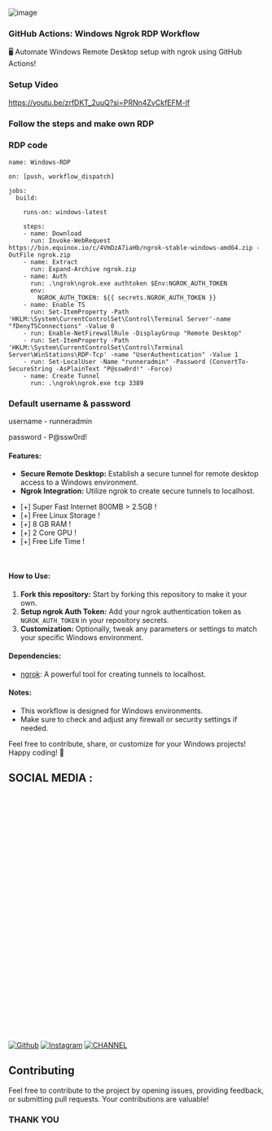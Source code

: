 ![image](https://github.com/CYB3RKING/RDP/blob/main/Screenshot%202024-01-16%20204608.png)
### GitHub Actions: Windows Ngrok RDP Workflow

🖥️ Automate Windows Remote Desktop setup with ngrok using GitHub Actions!

### Setup Video

https://youtu.be/zrfDKT_2uuQ?si=PRNn4ZvCkfEFM-lf

### Follow the steps and make own RDP



### RDP code

```
name: Windows-RDP

on: [push, workflow_dispatch]

jobs:
  build:

    runs-on: windows-latest

    steps:
    - name: Download
      run: Invoke-WebRequest https://bin.equinox.io/c/4VmDzA7iaHb/ngrok-stable-windows-amd64.zip -OutFile ngrok.zip
    - name: Extract
      run: Expand-Archive ngrok.zip
    - name: Auth
      run: .\ngrok\ngrok.exe authtoken $Env:NGROK_AUTH_TOKEN
      env:
        NGROK_AUTH_TOKEN: ${{ secrets.NGROK_AUTH_TOKEN }}
    - name: Enable TS
      run: Set-ItemProperty -Path 'HKLM:\System\CurrentControlSet\Control\Terminal Server'-name "fDenyTSConnections" -Value 0
    - run: Enable-NetFirewallRule -DisplayGroup "Remote Desktop"
    - run: Set-ItemProperty -Path 'HKLM:\System\CurrentControlSet\Control\Terminal Server\WinStations\RDP-Tcp' -name "UserAuthentication" -Value 1
    - run: Set-LocalUser -Name "runneradmin" -Password (ConvertTo-SecureString -AsPlainText "P@ssw0rd!" -Force)
    - name: Create Tunnel
      run: .\ngrok\ngrok.exe tcp 3389
```
###
### Default username & password
username - runneradmin

password - P@ssw0rd!
#### Features:
- **Secure Remote Desktop:** Establish a secure tunnel for remote desktop access to a Windows environment.
- **Ngrok Integration:** Utilize ngrok to create secure tunnels to localhost.
* [+] Super Fast Internet 800MB > 2.5GB !
* [+] Free Linux Storage !
* [+] 8 GB RAM !
* [+] 2 Core GPU !
* [+] Free Life Time !

<br>

#### How to Use:
1. **Fork this repository:** Start by forking this repository to make it your own.
2. **Setup ngrok Auth Token:** Add your ngrok authentication token as `NGROK_AUTH_TOKEN` in your repository secrets.
3. **Customization:** Optionally, tweak any parameters or settings to match your specific Windows environment.

#### Dependencies:
- [ngrok](https://ngrok.com/): A powerful tool for creating tunnels to localhost.

#### Notes:
- This workflow is designed for Windows environments.
- Make sure to check and adjust any firewall or security settings if needed.

Feel free to contribute, share, or customize for your Windows projects! Happy coding! 🚀

## SOCIAL MEDIA :
[![Github](https://img.shields.io/badge/Github-fikrado-yellow?style=for-the-badge&logo=github)](https://github.com/CYB3R-KING)
[![Instagram](https://img.shields.io/badge/INSTAGRAM-FOLLOW-red?style=for-the-badge&logo=instagram)](https://www.instagram.com/CYB3R_KING)
[![CHANNEL](https://img.shields.io/badge/telegram-blue?style=for-the-badge&logo=telegram)](https://t.me/CYB3R_KING)
<img height="500" src=" ">
## Contributing

Feel free to contribute to the project by opening issues, providing feedback, or submitting pull requests. Your contributions are valuable!


###                                    THANK YOU
